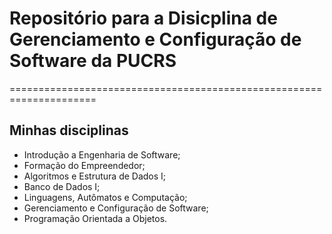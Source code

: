 # Repositório para a Disicplina de Gerenciamento e Configuração de Software da PUCRS

=====================================================================

## Minhas **disciplinas**

- Introdução a Engenharia de Software;
- Formação do Empreendedor;
- Algoritmos e Estrutura de Dados I;
- Banco de Dados I;
- Linguagens, Autômatos e Computação;
- Gerenciamento e Configuração de Software;
- Programação Orientada a Objetos.
